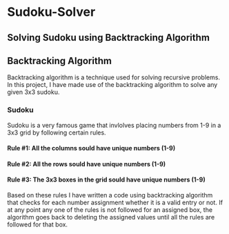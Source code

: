 # Sudoku-Solver
## Solving Sudoku using Backtracking Algorithm

## Backtracking Algorithm
Backtracking algorithm is a technique used for solving recursive problems. In this project, I have made use of the backtracking algorithm to solve any given 3x3 sudoku.

### Sudoku
Sudoku is a very famous game that invlolves placing numbers from 1-9 in a 3x3 grid by following certain rules. 
#### Rule #1: All the columns sould have unique numbers (1-9)
#### Rule #2: All the rows sould have unique numbers (1-9)
#### Rule #3: The 3x3 boxes in the grid sould have unique numbers (1-9)

Based on these rules I have written a code using backtracking algorithm that checks for each number assignment whether it is a valid entry or not. If at any point any one of the rules is not followed for an assigned box, the algorithm goes back to deleting the assigned values until all the rules are followed for that box.  
